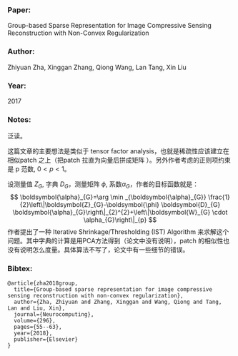 ### Paper:

Group-based Sparse Representation for Image Compressive Sensing Reconstruction with Non-Convex Regularization

### Author:

Zhiyuan Zha, Xinggan Zhang, Qiong Wang, Lan Tang, Xin Liu

### Year:

2017

### Notes:

泛读。

这篇文章的主要想法是类似于 tensor factor analysis，也就是稀疏性应该建立在相似patch 之上（把patch 拉直为向量后拼成矩阵 ）。另外作者考虑的正则项约束是 p 范数, $0<p<1$。

设测量值 $Z_G$, 字典 $D_G$，测量矩阵 $\phi$, 系数$\alpha_G$，作者的目标函数就是：
$$
\boldsymbol{\alpha}_{G}=\arg \min _{\boldsymbol{\alpha}_{G}} \frac{1}{2}\left\|\boldsymbol{Z}_{G}-\boldsymbol{\phi} \boldsymbol{D}_{G} \boldsymbol{\alpha}_{G}\right\|_{2}^{2}+\left\|\boldsymbol{W}_{G} \cdot \alpha_{G}\right\|_{p}
$$
作者提出了一种 Iterative Shrinkage/Thresholding (IST) Algorithm 来求解这个问题。其中字典的计算是用PCA方法得到（论文中没有说明），patch 的相似性也没有说明怎么度量。具体算法不写了，论文中有一些细节的错误。



### Bibtex:

```
@article{zha2018group,
  title={Group-based sparse representation for image compressive sensing reconstruction with non-convex regularization},
  author={Zha, Zhiyuan and Zhang, Xinggan and Wang, Qiong and Tang, Lan and Liu, Xin},
  journal={Neurocomputing},
  volume={296},
  pages={55--63},
  year={2018},
  publisher={Elsevier}
}
```